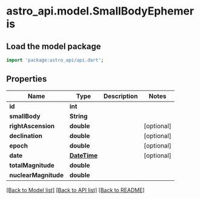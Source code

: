 # astro_api.model.SmallBodyEphemeris

## Load the model package
```dart
import 'package:astro_api/api.dart';
```

## Properties
Name | Type | Description | Notes
------------ | ------------- | ------------- | -------------
**id** | **int** |  | 
**smallBody** | **String** |  | 
**rightAscension** | **double** |  | [optional] 
**declination** | **double** |  | [optional] 
**epoch** | **double** |  | [optional] 
**date** | [**DateTime**](DateTime.md) |  | [optional] 
**totalMagnitude** | **double** |  | 
**nuclearMagnitude** | **double** |  | 

[[Back to Model list]](../README.md#documentation-for-models) [[Back to API list]](../README.md#documentation-for-api-endpoints) [[Back to README]](../README.md)


